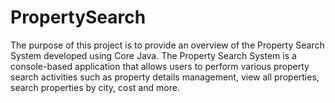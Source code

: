 # PropertySearch
The purpose of this project is to provide an overview of the Property Search System developed using Core Java. The Property Search System is a console-based application that allows users to perform various property search activities such as property details management, view all properties, search properties by city, cost and more.
